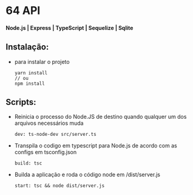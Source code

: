 # 64 API
#### Node.js | Express | TypeScript | Sequelize | Sqlite

## Instalação:
* para instalar o projeto

      yarn install
      // ou
      npm install
## Scripts:
* Reinicia o processo do Node.JS de destino quando qualquer um dos arquivos necessários muda

      dev: ts-node-dev src/server.ts

* Transpila o codigo em typescript para Node.js de acordo com as configs em  tsconfig.json

      build: tsc

* Builda a aplicação e roda o código node em /dist/server.js

      start: tsc && node dist/server.js
